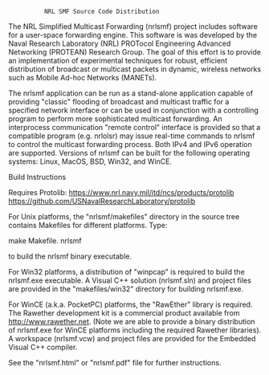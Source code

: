               NRL SMF Source Code Distribution

The NRL Simplified Multicast Forwarding (nrlsmf) project
includes software for a user-space forwarding engine.  This
software is was developed by the Naval Research Laboratory
(NRL) PROTocol Engineering Advanced Networking (PROTEAN)
Research Group.  The goal of this effort is to provide an
implementation of experimental techniques for robust,
efficient distribution of broadcast or multicast packets in
dynamic, wireless networks such as Mobile Ad-hoc Networks
(MANETs).  

The nrlsmf application can be run as a stand-alone
application capable of providing  "classic" flooding of
broadcast and multicast traffic for a specified network
interface or can be used in conjunction with a controlling
program to perform more sophisticated multicast forwarding. 
An interprocess communication "remote control" interface is
provided so that a compatible program (e.g. nrlolsr) may issue
real-time commands to nrlsmf to control the multicast
forwarding process.  Both IPv4 and IPv6 operation are
supported.  Versions of nrlsmf can be built for the following
operating systems:  Linux, MacOS, BSD, Win32, and WinCE. 

Build Instructions 

Requires Protolib:
    https://www.nrl.navy.mil/itd/ncs/products/protolib
    https://github.com/USNavalResearchLaboratory/protolib

For Unix platforms, the "nrlsmf/makefiles" directory in the source
tree contains Makefiles for different platforms.  Type:

make Makefile.<ostype> nrlsmf 

to build the nrlsmf binary executable.   

For Win32 platforms, a distribution of "winpcap" is
required to build the nrlsmf.exe executable.  A Visual C++
solution (nrlsmf.sln) and project files are provided in
the "makefiles/win32" directory for building nrlsmf.exe. 

For WinCE (a.k.a. PocketPC) platforms, the "RawEther"
library is required.  The Rawether development kit is a
commercial product available from http://www.rawether.net. 
(Note we are able to provide a binary distribution of
nrlsmf.exe for WinCE platforms including the required
Rawether libraries).  A workspace (nrlsmf.vcw) and project
files are provided for the Embedded Visual C++ compiler.

See the "nrlsmf.html" or "nrlsmf.pdf" file for further
instructions.
